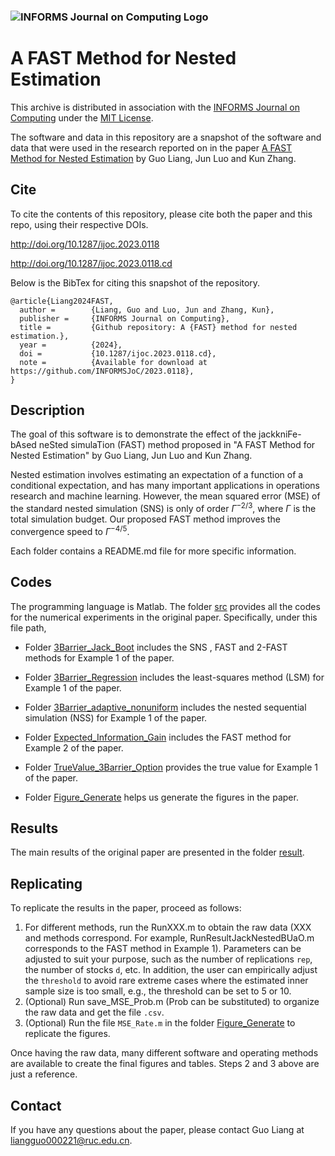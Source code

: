 ### ![INFORMS Journal on Computing Logo](https://INFORMSJoC.github.io/logos/INFORMS_Journal_on_Computing_Header.jpg)

# A FAST Method for Nested Estimation

This archive is distributed in association with the [INFORMS Journal on
Computing](https://pubsonline.informs.org/journal/ijoc) under the [MIT License](LICENSE).

The software and data in this repository are a snapshot of the software and data that were used in the research reported on in the paper [A FAST Method for Nested Estimation](https://doi.org/10.1287/ijoc.2023.0118) by Guo Liang, Jun Luo and Kun Zhang.

## Cite

To cite the contents of this repository, please cite both the paper and this repo, using their respective DOIs.

http://doi.org/10.1287/ijoc.2023.0118

http://doi.org/10.1287/ijoc.2023.0118.cd

Below is the BibTex for citing this snapshot of the repository.

```
@article{Liang2024FAST,
  author =        {Liang, Guo and Luo, Jun and Zhang, Kun},
  publisher =     {INFORMS Journal on Computing},
  title =         {Github repository: A {FAST} method for nested estimation.},
  year =          {2024},
  doi =           {10.1287/ijoc.2023.0118.cd},
  note =          {Available for download at https://github.com/INFORMSJoC/2023.0118},
}  
```

## Description

The goal of this software is to demonstrate the effect of the jackkniFe-bAsed neSted simulaTion (FAST) method proposed in "A FAST Method for Nested Estimation" by Guo Liang, Jun Luo and Kun Zhang. 



Nested estimation involves estimating an expectation of a function of a conditional expectation, and has many important applications in operations research and machine learning. However, the mean squared error (MSE) of the standard nested simulation (SNS) is only of order $\Gamma^{-2/3}$, where $\Gamma$ is the total simulation budget. Our proposed FAST method improves the convergence speed to $\Gamma^{-4/5}$. 



Each folder contains a README.md file for more specific information.

## Codes

The programming language is Matlab. The folder [src](https://github.com/LiangGuoRUC/2023.0118/tree/main/src) provides all the codes for the numerical experiments in the original paper. Specifically, under this file path,

- Folder [3Barrier_Jack_Boot](https://github.com/LiangGuoRUC/2023.0118/tree/main/src/3Barrier_Jack_Boot) includes the SNS , FAST and 2-FAST methods for Example 1 of the paper.

- Folder [3Barrier_Regression](https://github.com/LiangGuoRUC/2023.0118/tree/main/src/3Barrier_Regression) includes the least-squares method (LSM) for Example 1 of the paper.

- Folder [3Barrier_adaptive_nonuniform](https://github.com/LiangGuoRUC/2023.0118/tree/main/src/3Barrier_adaptive_nonuniform) includes the nested sequential simulation (NSS) for Example 1 of the paper.

- Folder [Expected_Information_Gain](https://github.com/LiangGuoRUC/2023.0118/tree/main/src/Expected_Information_Gain) includes the FAST method for Example 2 of the paper.

- Folder [TrueValue_3Barrier_Option](https://github.com/LiangGuoRUC/2023.0118/tree/main/src/TureValue_3Barrier_Option) provides the true value for Example 1 of the paper.

- Folder [Figure_Generate](https://github.com/LiangGuoRUC/2023.0118/tree/main/src/Figure_Generate) helps us generate the figures in the paper.


## Results

The main results of the original paper are presented in the folder [result](https://github.com/LiangGuoRUC/2023.0118/tree/main/result).

## Replicating

To replicate the results in the paper, proceed as follows: 

1. For different methods, run the RunXXX.m to obtain the raw data (XXX and methods correspond. For example, RunResultJackNestedBUaO.m corresponds to the FAST method in Example 1). Parameters can be adjusted to suit your purpose, such as the number of replications `rep`, the number of stocks `d`, etc. In addition, the user can empirically adjust the `threshold` to avoid rare extreme cases where the estimated inner sample size is too small, e.g., the threshold can be set to 5 or 10.
2. (Optional) Run save_MSE_Prob.m (Prob can be substituted) to organize the raw data and get the file `.csv`.
3. (Optional) Run the file `MSE_Rate.m` in the folder [Figure_Generate](https://github.com/LiangGuoRUC/2023.0118/tree/main/src/Figure_Generate) to replicate the figures.

Once having the raw data, many different software and operating methods are available to create the final figures and tables. Steps 2 and 3 above are just a reference.

## Contact

If you have any questions about the paper, please contact Guo Liang at liangguo000221@ruc.edu.cn.

